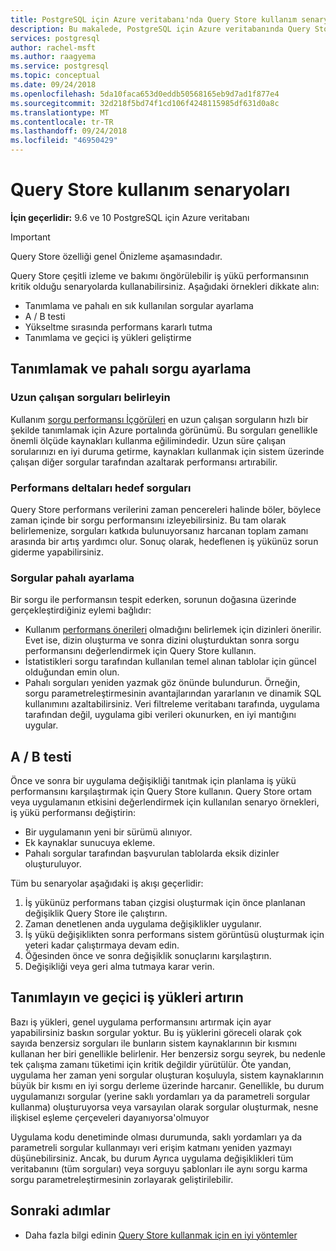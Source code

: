 ```yaml
---
title: PostgreSQL için Azure veritabanı'nda Query Store kullanım senaryoları
description: Bu makalede, PostgreSQL için Azure veritabanında Query Store için bazı senaryolar açıklanmaktadır.
services: postgresql
author: rachel-msft
ms.author: raagyema
ms.service: postgresql
ms.topic: conceptual
ms.date: 09/24/2018
ms.openlocfilehash: 5da10faca653d0eddb50568165eb9d7ad1f877e4
ms.sourcegitcommit: 32d218f5bd74f1cd106f4248115985df631d0a8c
ms.translationtype: MT
ms.contentlocale: tr-TR
ms.lasthandoff: 09/24/2018
ms.locfileid: "46950429"
---
```

# <a name="usage-scenarios-for-query-store"></a>Query Store kullanım senaryoları

**İçin geçerlidir:** 9.6 ve 10 PostgreSQL için Azure veritabanı

> [!IMPORTANT]
> Query Store özelliği genel Önizleme aşamasındadır.

Query Store çeşitli izleme ve bakımı öngörülebilir iş yükü performansının kritik olduğu senaryolarda kullanabilirsiniz. Aşağıdaki örnekleri dikkate alın: 
- Tanımlama ve pahalı en sık kullanılan sorgular ayarlama 
- A / B testi 
- Yükseltme sırasında performans kararlı tutma 
- Tanımlama ve geçici iş yükleri geliştirme 

## <a name="identify-and-tune-expensive-queries"></a>Tanımlamak ve pahalı sorgu ayarlama 

### <a name="identify-longest-running-queries"></a>Uzun çalışan sorguları belirleyin 
Kullanım [sorgu performansı İçgörüleri](concepts-query-performance-insight.md) en uzun çalışan sorguların hızlı bir şekilde tanımlamak için Azure portalında görünümü. Bu sorguları genellikle önemli ölçüde kaynakları kullanma eğilimindedir. Uzun süre çalışan sorularınızı en iyi duruma getirme, kaynakları kullanmak için sistem üzerinde çalışan diğer sorgular tarafından azaltarak performansı artırabilir. 

### <a name="target-queries-with-performance-deltas"></a>Performans deltaları hedef sorguları 
Query Store performans verilerini zaman pencereleri halinde böler, böylece zaman içinde bir sorgu performansını izleyebilirsiniz. Bu tam olarak belirlemenize, sorguları katkıda bulunuyorsanız harcanan toplam zamanı arasında bir artış yardımcı olur. Sonuç olarak, hedeflenen iş yükünüz sorun giderme yapabilirsiniz.

### <a name="tuning-expensive-queries"></a>Sorgular pahalı ayarlama 
Bir sorgu ile performansın tespit ederken, sorunun doğasına üzerinde gerçekleştirdiğiniz eylemi bağlıdır: 
- Kullanım [performans önerileri](concepts-performance-recommendations.md) olmadığını belirlemek için dizinleri önerilir. Evet ise, dizin oluşturma ve sonra dizini oluşturduktan sonra sorgu performansını değerlendirmek için Query Store kullanın. 
- İstatistikleri sorgu tarafından kullanılan temel alınan tablolar için güncel olduğundan emin olun.
- Pahalı sorguları yeniden yazmak göz önünde bulundurun. Örneğin, sorgu parametreleştirmesinin avantajlarından yararlanın ve dinamik SQL kullanımını azaltabilirsiniz. Veri filtreleme veritabanı tarafında, uygulama tarafından değil, uygulama gibi verileri okunurken, en iyi mantığını uygular. 


## <a name="ab-testing"></a>A / B testi 
Önce ve sonra bir uygulama değişikliği tanıtmak için planlama iş yükü performansını karşılaştırmak için Query Store kullanın. Query Store ortam veya uygulamanın etkisini değerlendirmek için kullanılan senaryo örnekleri, iş yükü performansı değiştirin: 
- Bir uygulamanın yeni bir sürümü alınıyor. 
- Ek kaynaklar sunucuya ekleme. 
- Pahalı sorgular tarafından başvurulan tablolarda eksik dizinler oluşturuluyor. 
 
Tüm bu senaryolar aşağıdaki iş akışı geçerlidir: 
1. İş yükünüz performans taban çizgisi oluşturmak için önce planlanan değişiklik Query Store ile çalıştırın. 
2. Zaman denetlenen anda uygulama değişiklikler uygulanır. 
3. İş yükü değişiklikten sonra performans sistem görüntüsü oluşturmak için yeteri kadar çalıştırmaya devam edin. 
4. Öğesinden önce ve sonra değişiklik sonuçlarını karşılaştırın. 
5. Değişikliği veya geri alma tutmaya karar verin. 


## <a name="identify-and-improve-ad-hoc-workloads"></a>Tanımlayın ve geçici iş yükleri artırın 
Bazı iş yükleri, genel uygulama performansını artırmak için ayar yapabilirsiniz baskın sorgular yoktur. Bu iş yüklerini göreceli olarak çok sayıda benzersiz sorguları ile bunların sistem kaynaklarının bir kısmını kullanan her biri genellikle belirlenir. Her benzersiz sorgu seyrek, bu nedenle tek çalışma zamanı tüketimi için kritik değildir yürütülür. Öte yandan, uygulama her zaman yeni sorgular oluşturan koşuluyla, sistem kaynaklarının büyük bir kısmı en iyi sorgu derleme üzerinde harcanır. Genellikle, bu durum uygulamanızı sorgular (yerine saklı yordamları ya da parametreli sorgular kullanma) oluşturuyorsa veya varsayılan olarak sorgular oluşturmak, nesne ilişkisel eşleme çerçeveleri dayanıyorsa'olmuyor 
 
Uygulama kodu denetiminde olması durumunda, saklı yordamları ya da parametreli sorgular kullanmayı veri erişim katmanı yeniden yazmayı düşünebilirsiniz. Ancak, bu durum Ayrıca uygulama değişiklikleri tüm veritabanını (tüm sorguları) veya sorguyu şablonları ile aynı sorgu karma sorgu parametreleştirmesinin zorlayarak geliştirilebilir. 

## <a name="next-steps"></a>Sonraki adımlar
- Daha fazla bilgi edinin [Query Store kullanmak için en iyi yöntemler](concepts-query-store-best-practices.md)